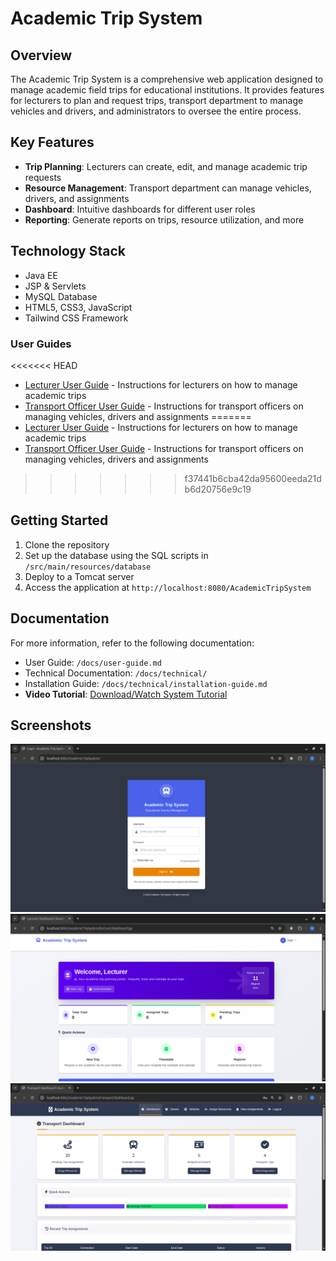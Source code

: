 # Academic Trip System

## Overview
The Academic Trip System is a comprehensive web application designed to manage academic field trips for educational institutions. It provides features for lecturers to plan and request trips, transport department to manage vehicles and drivers, and administrators to oversee the entire process.

## Key Features
- **Trip Planning**: Lecturers can create, edit, and manage academic trip requests
- **Resource Management**: Transport department can manage vehicles, drivers, and assignments
- **Dashboard**: Intuitive dashboards for different user roles
- **Reporting**: Generate reports on trips, resource utilization, and more

## Technology Stack
- Java EE
- JSP & Servlets
- MySQL Database
- HTML5, CSS3, JavaScript
- Tailwind CSS Framework

### User Guides
<<<<<<< HEAD
- [Lecturer User Guide](./AcademicTripSystem/user-guides/lecturer-guide.md) - Instructions for lecturers on how to manage academic trips
- [Transport Officer User Guide](user-guides/transport-guide.md) - Instructions for transport officers on managing vehicles, drivers and assignments
=======
- [Lecturer User Guide](./AcademicTripSystem/docs/user-guides/lecturer-guide.md) - Instructions for lecturers on how to manage academic trips
- [Transport Officer User Guide](./AcademicTripSystem/docs/user-guides/transport-guide.md) - Instructions for transport officers on managing vehicles, drivers and assignments

>>>>>>> f37441b6cba42da95600eeda21db6d20756e9c19

## Getting Started
1. Clone the repository
2. Set up the database using the SQL scripts in `/src/main/resources/database`
3. Deploy to a Tomcat server
4. Access the application at `http://localhost:8080/AcademicTripSystem`

## Documentation
For more information, refer to the following documentation:
- User Guide: `/docs/user-guide.md`
- Technical Documentation: `/docs/technical/`
- Installation Guide: `/docs/technical/installation-guide.md`
- **Video Tutorial**: [Download/Watch System Tutorial](./AcademicTripSystem/src/main/resources/transportsystem.mp4)

## Screenshots
![Login Screen](./AcademicTripSystem/src/main/resources/login_ats.png)
![Lecturer Dashboard](./AcademicTripSystem/src/main/resources/lecturer_dashboard.png)
![Transport Dashboard](./AcademicTripSystem/src/main/resources/transport_dashboard.png)

